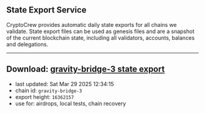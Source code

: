 ## State Export Service
CryptoCrew provides automatic daily state exports for all chains we validate. State export files can be used as genesis files and are a snapshot of the current blockchain state, including all validators, accounts, balances and delegations.

---
**Download: [gravity-bridge-3 state export](https://dl-eu2.ccvalidators.com/SERVICE/gravitybridge/gravity-bridge-3_export_16362157.json)**
---

- last updated: Sat Mar 29 2025 12:34:15
- chain id: `gravity-bridge-3`
- export height: `16362157`
- use for: airdrops, local tests, chain recovery
